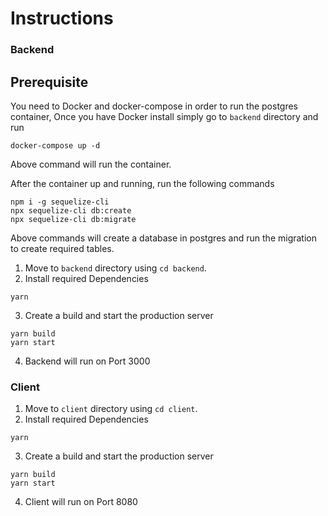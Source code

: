 # Instructions

### Backend

## Prerequisite

You need to Docker and docker-compose in order to run the postgres container, Once you have Docker install simply go to `backend` directory and run

```
docker-compose up -d
```

Above command will run the container.

After the container up and running, run the following commands

```
npm i -g sequelize-cli
npx sequelize-cli db:create
npx sequelize-cli db:migrate
```

Above commands will create a database in postgres and run the migration to create required tables.

1. Move to `backend` directory using `cd backend`.
2. Install required Dependencies

```
yarn
```

3. Create a build and start the production server

```
yarn build
yarn start
```

4. Backend will run on Port 3000

### Client

1. Move to `client` directory using `cd client`.
2. Install required Dependencies

```
yarn
```

3. Create a build and start the production server

```
yarn build
yarn start
```

4. Client will run on Port 8080
